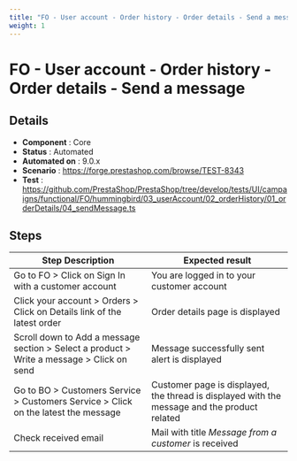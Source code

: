 ```yaml
---
title: "FO - User account - Order history - Order details - Send a message"
weight: 1
---
```


# FO - User account - Order history - Order details - Send a message
## Details
* **Component** : Core
* **Status** : Automated
* **Automated on** : 9.0.x
* **Scenario** : https://forge.prestashop.com/browse/TEST-8343
* **Test** : https://github.com/PrestaShop/PrestaShop/tree/develop/tests/UI/campaigns/functional/FO/hummingbird/03_userAccount/02_orderHistory/01_orderDetails/04_sendMessage.ts

## Steps
| Step Description | Expected result |
| ----- | ----- |
| Go to FO > Click on Sign In with a customer account | You are logged in to your customer account |
| Click your account > Orders > Click on Details link of the latest order | Order details page is displayed |
| Scroll down to Add a message section >  Select a product > Write a message > Click on send | Message successfully sent alert is displayed |
| Go to BO > Customers Service > Customers Service > Click on the latest the message | Customer page is displayed, the thread is displayed with the message and the product related |
| Check received email | Mail with title _Message from a customer_ is received |
